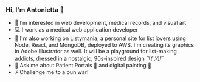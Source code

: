 ### Hi, I'm Antonietta 👋
- 🌱 I’m interested in web development, medical records, and visual art
- ‎‍💻 I work as a medical web application developer
- 🔭 I'm also working on Listymania, a personal site for list lovers using Node, React, and MongoDB, deployed to AWS. I'm creating its graphics in Adobe Illustrator as well. It will be a playground for list-making addicts, dressed in a nostalgic, 90s-inspired design ¯\\_(ツ)_/¯
- 💬 Ask me about Patient Portals 👤 and digital painting 🎨
- ⚡ Challenge me to a pun war!
<!--
**blackdenimgumby/blackdenimgumby** is a ✨ _special_ ✨ repository because its `README.md` (this file) appears on your GitHub profile.

Here are some ideas to get you started:

- 🔭 I’m currently working on ...
- 🌱 I’m currently learning ...
- 👯 I’m looking to collaborate on ...
- 🤔 I’m looking for help with ...
- 💬 Ask me about ...
- 📫 How to reach me: ...
- 😄 Pronouns: ...
- ⚡ Fun fact: ...
-->
